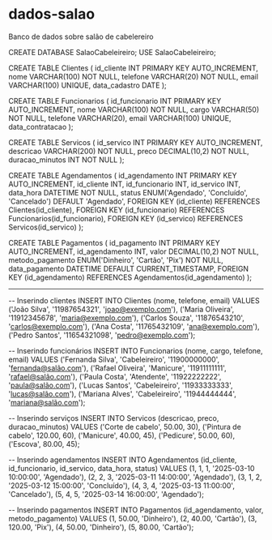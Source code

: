 # dados-salao
Banco de dados sobre salão de cabelereiro



CREATE DATABASE SalaoCabeleireiro;
USE SalaoCabeleireiro;

CREATE TABLE Clientes (
    id_cliente INT PRIMARY KEY AUTO_INCREMENT,
    nome VARCHAR(100) NOT NULL,
    telefone VARCHAR(20) NOT NULL,
    email VARCHAR(100) UNIQUE,
    data_cadastro DATE
);

CREATE TABLE Funcionarios (
    id_funcionario INT PRIMARY KEY AUTO_INCREMENT,
    nome VARCHAR(100) NOT NULL,
    cargo VARCHAR(50) NOT NULL,
    telefone VARCHAR(20),
    email VARCHAR(100) UNIQUE,
    data_contratacao 
);

CREATE TABLE Servicos (
    id_servico INT PRIMARY KEY AUTO_INCREMENT,
    descricao VARCHAR(200) NOT NULL,
    preco DECIMAL(10,2) NOT NULL,
    duracao_minutos INT NOT NULL
);

CREATE TABLE Agendamentos (
    id_agendamento INT PRIMARY KEY AUTO_INCREMENT,
    id_cliente INT,
    id_funcionario INT,
    id_servico INT,
    data_hora DATETIME NOT NULL,
    status ENUM('Agendado', 'Concluído', 'Cancelado') DEFAULT 'Agendado',
    FOREIGN KEY (id_cliente) REFERENCES Clientes(id_cliente),
    FOREIGN KEY (id_funcionario) REFERENCES Funcionarios(id_funcionario),
    FOREIGN KEY (id_servico) REFERENCES Servicos(id_servico)
);

CREATE TABLE Pagamentos (
    id_pagamento INT PRIMARY KEY AUTO_INCREMENT,
    id_agendamento INT,
    valor DECIMAL(10,2) NOT NULL,
    metodo_pagamento ENUM('Dinheiro', 'Cartão', 'Pix') NOT NULL,
    data_pagamento DATETIME DEFAULT CURRENT_TIMESTAMP,
    FOREIGN KEY (id_agendamento) REFERENCES Agendamentos(id_agendamento)
);


------------------------------------------------------------------------------------------------------------------------------------


-- Inserindo clientes
INSERT INTO Clientes (nome, telefone, email) VALUES
('João Silva', '11987654321', 'joao@exemplo.com'),
('Maria Oliveira', '11912345678', 'maria@exemplo.com'),
('Carlos Souza', '11876543210', 'carlos@exemplo.com'),
('Ana Costa', '11765432109', 'ana@exemplo.com'),
('Pedro Santos', '11654321098', 'pedro@exemplo.com');

-- Inserindo funcionários
INSERT INTO Funcionarios (nome, cargo, telefone, email) VALUES
('Fernanda Silva', 'Cabeleireiro', '11900000000', 'fernanda@salão.com'),
('Rafael Oliveira', 'Manicure', '11911111111', 'rafael@salão.com'),
('Paula Costa', 'Atendente', '11922222222', 'paula@salão.com'),
('Lucas Santos', 'Cabeleireiro', '11933333333', 'lucas@salão.com'),
('Mariana Alves', 'Cabeleireiro', '11944444444', 'mariana@salão.com');

-- Inserindo serviços
INSERT INTO Servicos (descricao, preco, duracao_minutos) VALUES
('Corte de cabelo', 50.00, 30),
('Pintura de cabelo', 120.00, 60),
('Manicure', 40.00, 45),
('Pedicure', 50.00, 60),
('Escova', 80.00, 45);

-- Inserindo agendamentos
INSERT INTO Agendamentos (id_cliente, id_funcionario, id_servico, data_hora, status) VALUES
(1, 1, 1, '2025-03-10 10:00:00', 'Agendado'),
(2, 2, 3, '2025-03-11 14:00:00', 'Agendado'),
(3, 1, 2, '2025-03-12 15:00:00', 'Concluído'),
(4, 3, 4, '2025-03-13 11:00:00', 'Cancelado'),
(5, 4, 5, '2025-03-14 16:00:00', 'Agendado');

-- Inserindo pagamentos
INSERT INTO Pagamentos (id_agendamento, valor, metodo_pagamento) VALUES
(1, 50.00, 'Dinheiro'),
(2, 40.00, 'Cartão'),
(3, 120.00, 'Pix'),
(4, 50.00, 'Dinheiro'),
(5, 80.00, 'Cartão');

